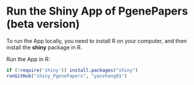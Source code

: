 # Run the Shiny App of PgenePapers (beta version)
To run the App locally, you need to install R on your computer, and then install the **shiny** package in R.

Run the App in R:

```R
if (!require('shiny')) install.packages("shiny")
runGitHub("shiny_PgenePapers", "yanzhang01")
```
